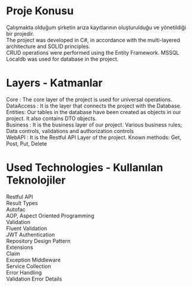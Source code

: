 
# Proje Konusu 
Çalışmakta olduğum şirketin arıza kayıtlarının oluşturulduğu ve yönetildiği bir projedir.<br/>
The project was developed in C#, in accordance with the multi-layered architecture and SOLID principles.<br/>
CRUD operations were performed using the Entity Framework. MSSQL Localdb was used for database in the project.<br/>
# Layers - Katmanlar
Core : The core layer of the project is used for universal operations.<br/>
DataAccess : It is the layer that connects the project with the Database.<br/>
Entities: Our tables in the database have been created as objects in our project. It also contains DTO objects. <br/>
Business : It is the business layer of our project. Various business rules; Data controls, validations and authorization controls <br/>
WebAPI : It is the Restful API Layer of the project. Known methods: Get, Post, Put, Delete <br/>
# Used Technologies - Kullanılan Teknolojiler
Restful API <br/>
Result Types <br/>
Autofac<br/>
AOP, Aspect Oriented Programming <br/>
Validation <br/>
Fluent Validation <br/>
JWT Authentication <br/>
Repository Design Pattern <br/>
Extensions <br/>
Claim <br/>
Exception Middleware <br/>
Service Collection <br/>
Error Handling <br/>
Validation Error Details <br/>


